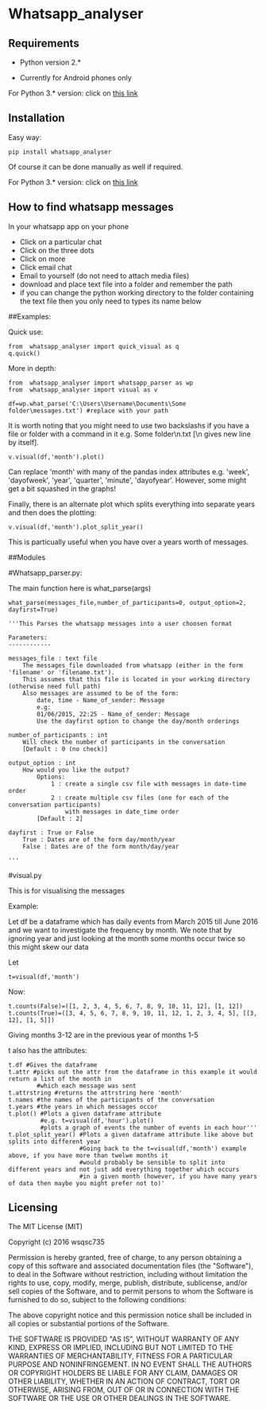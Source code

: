 Whatsapp_analyser
==========

## Requirements

* Python version 2.*

* Currently for Android phones only

For Python 3.* version: click on [this link](https://github.com/wsqsc735/whatsapp_analyser3)

## Installation

Easy way:  

	pip install whatsapp_analyser

Of course it can be done manually as well if required.

For Python 3.* version: click on [this link](https://github.com/wsqsc735/whatsapp_analyser3)

## How to find whatsapp messages

In your whatsapp app on your phone

* Click on a particular chat
* Click on the three dots
* Click on more
* Click email chat 
* Email to yourself (do not need to attach media files)
* download and place text file into a folder and remember the path
* if you can change the python working directory to the folder containing the text file then you only need to types its name below

##Examples:

Quick use:

	from  whatsapp_analyser import quick_visual as q
	q.quick()
	
More in depth:

	from  whatsapp_analyser import whatsapp_parser as wp
	from  whatsapp_analyser import visual as v
	
	df=wp.what_parse('C:\Users\Username\Documents\Some folder\messages.txt') #replace with your path

It is worth noting that you might need to use two backslashs if you have a file or folder with a command in
it e.g. Some folder\\n.txt  [\n gives new line by itself].
	
	v.visual(df,'month').plot()

Can replace 'month' with many of the pandas index attributes e.g. 'week', 'dayofweek', 'year', 'quarter', 'minute',
'dayofyear'. However, some might get a bit squashed in the graphs!

Finally, there is an alternate plot which splits everything into separate years and then does the plotting:

	v.visual(df,'month').plot_split_year()

This is particually useful when you have over a years worth of messages.


##Modules

#Whatsapp_parser.py:

The main function here is what_parse(args)

	what_parse(messages_file,number_of_participants=0, output_option=2, dayfirst=True)

    '''This Parses the whatsapp messages into a user choosen format
    
    Parameters:
    ------------
    
    messages_file : text file
        The messages_file downloaded from whatsapp (either in the form 'filename' or 'filename.txt'). 
        This assumes that this file is located in your working directory (otherwise need full path)
        Also messages are assumed to be of the form:
            date, time - Name_of_sender: Message
            e.g:
            01/06/2015, 22:25 - Name_of_sender: Message
            Use the dayfirst option to change the day/month orderings
    
    number_of_participants : int
        Will check the number of participants in the conversation
        [Default : 0 (no check)]

    output_option : int
        How would you like the output?
            Options:
                1 : create a single csv file with messages in date-time order
                2 : create multiple csv files (one for each of the conversation participants) 
                    with messages in date_time order
            [Default : 2]
        
    dayfirst : True or False
        True : Dates are of the form day/month/year
        False : Dates are of the form month/day/year
        
    '''

#visual.py

This is for visualising the messages


 Example: 
 
 Let df be a dataframe which has daily events from March 2015 till June 2016 and we want to
 investigate the frequency by month. We note that by ignoring year and just looking at the month
 some months occur twice so this might skew our data
                
 Let 
		  
	t=visual(df,'month')
 Now:
 
    t.counts(False)=([1, 2, 3, 4, 5, 6, 7, 8, 9, 10, 11, 12], [1, 12])
    t.counts(True)=([3, 4, 5, 6, 7, 8, 9, 10, 11, 12, 1, 2, 3, 4, 5], [[3, 12], [1, 5]])
	
 Giving months 3-12 are in the previous year of months 1-5
				
 t also has the attributes:
 
	t.df #Gives the dataframe
	t.attr #picks out the attr from the dataframe in this example it would return a list of the month in
			#which each message was sent
	t.attrstring #returns the attrstring here 'month'
	t.names #the names of the participants of the conversation
	t.years #the years in which messages occor
	t.plot() #Plots a given dataframe attribute
			 #e.g. t=visual(df,'hour').plot()
			 #plots a graph of events the number of events in each hour'''
	t.plot_split_year() #Plots a given dataframe attribute like above but splits into different year
						#Going back to the t=visual(df,'month') example above, if you have more than twelwe months it
						#would probably be sensible to split into different years and not just add everything together which occurs
						#in a given month (however, if you have many years of data then maybe you might prefer not to)'


				





## Licensing

The MIT License (MIT)

Copyright (c) 2016 wsqsc735

Permission is hereby granted, free of charge, to any person obtaining a copy
of this software and associated documentation files (the "Software"), to deal
in the Software without restriction, including without limitation the rights
to use, copy, modify, merge, publish, distribute, sublicense, and/or sell
copies of the Software, and to permit persons to whom the Software is
furnished to do so, subject to the following conditions:

The above copyright notice and this permission notice shall be included in all
copies or substantial portions of the Software.

THE SOFTWARE IS PROVIDED "AS IS", WITHOUT WARRANTY OF ANY KIND, EXPRESS OR
IMPLIED, INCLUDING BUT NOT LIMITED TO THE WARRANTIES OF MERCHANTABILITY,
FITNESS FOR A PARTICULAR PURPOSE AND NONINFRINGEMENT. IN NO EVENT SHALL THE
AUTHORS OR COPYRIGHT HOLDERS BE LIABLE FOR ANY CLAIM, DAMAGES OR OTHER
LIABILITY, WHETHER IN AN ACTION OF CONTRACT, TORT OR OTHERWISE, ARISING FROM,
OUT OF OR IN CONNECTION WITH THE SOFTWARE OR THE USE OR OTHER DEALINGS IN THE
SOFTWARE.
